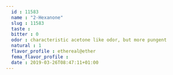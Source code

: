 ```yaml
---
  id : 11583
  name : "2-Hexanone"
  slug : 11583
  taste : 
  bitter : 0
  odor : characteristic acetone like odor, but more pungent
  natural : 1
  flavor_profile : ethereal@ether
  fema_flavor_profile : 
  date : 2019-03-26T08:47:11+01:00
---
```



